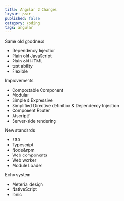 ```yaml
---
title: Angular 2 Changes
layout: post
published: false
category: coding
tags: angular
---
```


Same old goodness

* Dependency Injection
* Plain old JavaScript
* Plain old HTML
* test ability 
* Flexible 

Improvements

* Compostable Component
* Modular
* Simple & Expressive
* Simplified Directive definition & Dependency Injection
* Component Router
* Atscript?
* Server-side rendering

New standards

* ES5
* Typescript
* Node&npm
* Web components
* Web worker
* Module Loader

Echo system

* Meterial design
* NativeScript
* Ionic
